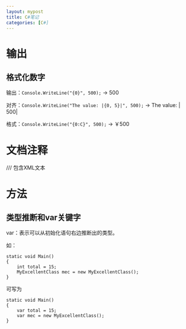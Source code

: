 ```yaml
---
layout: mypost
title: C#笔记
categories: [C#]
---
```

# 输出
## 格式化数字

输出：`Console.WriteLine("{0}", 500);` -> 500

对齐：`Console.WriteLine("The value: |{0, 5}|", 500);` -> The value: |  500|

格式：`Console.WriteLine("{0:C}", 500);` -> ￥500

# 文档注释
///
包含XML文本

# 方法
## 类型推断和var关键字

var：表示可以从初始化语句右边推断出的类型。

如：

```
static void Main()
{
    int total = 15;
    MyExcellentClass mec = new MyExcellentClass();
}
```
可写为
```
static void Main()
{
    var total = 15;
    var mec = new MyExcellentClass();
}
```
